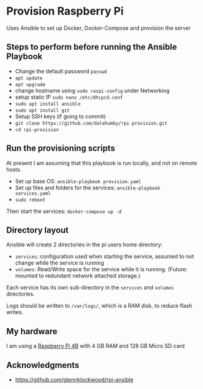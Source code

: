 # Provision Raspberry Pi
Uses Ansible to set up Docker, Docker-Compose and provision the server

## Steps to perform before running the Ansible Playbook
- Change the default password `passwd`
- `apt update`
- `apt upgrade`
- change hostname using `sudo raspi-config` under Networking
- setup static IP `sudo nano /etc/dhcpcd.conf`
- `sudo apt install ansible`
- `sudo apt install git`
- Setup SSH keys (if going to commit)
- `git clone https://github.com/dalehumby/rpi-provision.git`
- `cd rpi-provision`

## Run the provisioning scripts
At present I am assuming that this playbook is run locally, and not on remote hosts.
- Set up base OS: `ansible-playbook provision.yaml`
- Set up files and folders for the services: `ansible-playbook services.yaml`
- `sudo reboot`

Then start the services:
`docker-compose up -d`

## Directory layout
Ansible will create 2 directories in the pi users home directory:
- `services`: configuration used when starting the service, assumed to not change while the service is running
- `volumes`: Read/Write space for the service while it is running. (Future: mounted to redundant network attached storage.)

Each service has its own sub-directory in the `services` and `volumes` directories.

Logs should be written to `/var/logs/`, which is a RAM disk, to reduce flash writes.

## My hardware
I am using a [Raspberry Pi 4B](https://www.raspberrypi.org/products/raspberry-pi-4-model-b/) with 4 GB RAM and 128 GB Micro SD card

## Acknowledgments
- https://github.com/glennklockwood/rpi-ansible
